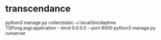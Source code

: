 # transcendance

python3 manage.py collectstatic
~/.local/bin/daphne TSPong.asgi:application --bind 0.0.0.0 --port 8000
python3 manage.py runserver
